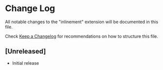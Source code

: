 # Change Log

All notable changes to the "inlinement" extension will be documented in this file.

Check [Keep a Changelog](http://keepachangelog.com/) for recommendations on how to structure this file.

## [Unreleased]

- Initial release
